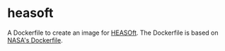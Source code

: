 # heasoft
A Dockerfile to create an image for [HEASOft](https://heasarc.gsfc.nasa.gov/docs/software/heasoft/). The Dockerfile is based on [NASA's Dockerfile](https://heasarc.gsfc.nasa.gov/FTP/software/lheasoft/lheasoft6.34/Dockerfile_example).